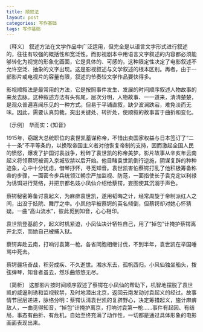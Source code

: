 ```yaml
---
title: 顺叙法
layout: post
categories: 写作基础
tags: 写作基础
---
```


〔释义〕 叙述方法在文学作品中广泛运用，但完全是以语言文字形式进行叙述的，往往有较强的概括性和宽泛性。而影视剧本中用语言文字叙述的内容都必须能够转化为视觉的形象化画面，它是具体的、可感的，这种限定性决定了电影叙述不允许空泛、抽象的文字出现。这是影视叙述与文学叙述的根本区别。再者，由于一部影片或电视片的容量有限，叙述的节奏较文学作品要快得多。

影视顺叙法是最常用的方法，它是按照事件发生、发展的时间顺序叙述人物故事的来龙去脉。这种叙述方法有头有尾，层次分明，人物故事、一一道来，清清楚楚，是观众普遍喜闻乐见的一种方式。但易于平铺直叙，缺少波澜跌宕，难免淡而无味。因此，需要认真剪裁，突出关键处、转折处，使顺叙的故事富于曲折和变化。

〔示例〕 华而实：《知音》

1915年，窃踞大总统职位的袁世凯蓄谋称帝，不惜出卖国家权益与日本签订了“二十一条”不平等条约，以换取帝国主义者对他恢复帝制的支持，因而激起全国人民的愤怒，爆发了护国讨袁战争，粉碎了袁世凯的称帝美梦。影片故事从辛亥年云南起义将领蔡锷被调入京城软禁以后开始。他目睹袁世凯倒行逆施，阴谋复辟的种种迹象，心中十分忧虑，借琴抒怀，寻觅知音。袁世凯害怕蔡锷打乱了他积极筹备称帝的步骤，一面密令步兵统领江朝宗严加监视、防范，一面指使长子袁克定以利禄为诱饵进行笼络，并把京都名妓小凤仙介绍给蔡锷，妄图使其沉溺于声色。

蔡锷秘密筹备讨袁起义，为麻痹袁世凯，遂用韬晦之计，经常周旋于帝制派红人之间，出没于妓院、舞厅之中。小凤他早被蔡锷的英名倾倒，但蔡锷却对她心怀猜疑。一曲“高山流水”，彼此觅到知音，心心相印。

袁世凯登基前夕，起义时机紧迫，小凤仙决计牺牲自己，用了“掉包”计掩护蔡锷离开北京，而她自己被捕入狱。

蔡锷奔赴云南，打响讨袁第一枪。各省同胞相继讨伐，不到半年，袁世凯在举国唾骂中死去。

蔡锷疆场奋战，积劳成疾、不久逝世。湘水东去，孤帆西归。小风仙独坐船头，拨弦弹琴，知音者虽去，然乐曲悠悠无尽。

〔简析〕 这部影片按时间顺序叙述了蔡锷在小凤仙的帮助下，机智地摆脱了袁世凯的威逼利诱和监视软禁，及时地潜出北京，返回云南发动讨袁起义的经过。故事情节层层递进，脉络分明：蔡锷认清袁世凯的复辟野心，决定筹措起义，施计麻痹敌人，一曲觅得知音，“掉包”计掩护离京，打响讨袁第一枪……事件有起因、有结局，事态有曲折、有危机，自始至终充满了动作性，一切都是通过具体形象的电影画面表现出来。 